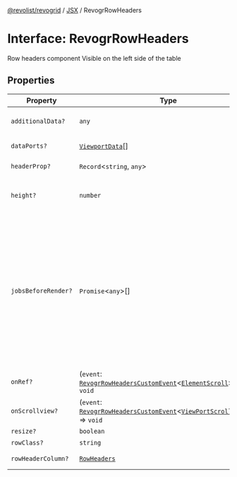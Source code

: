 [@revolist/revogrid](README.md) / [JSX](Namespace.JSX.md) / RevogrRowHeaders

# Interface: RevogrRowHeaders

Row headers component
Visible on the left side of the table

## Properties

| Property | Type | Description | Defined in |
| ------ | ------ | ------ | ------ |
| `additionalData?` | `any` | Additional data to pass to renderer | [src/components.d.ts:2113](https://github.com/revolist/revogrid/blob/20b33a0db6e2f2e1c06bc58b03fe68189a928a64/src/components.d.ts#L2113) |
| `dataPorts?` | [`ViewportData`](TypeAlias.ViewportData.md)[] | Viewport data | [src/components.d.ts:2117](https://github.com/revolist/revogrid/blob/20b33a0db6e2f2e1c06bc58b03fe68189a928a64/src/components.d.ts#L2117) |
| `headerProp?` | `Record`\<`string`, `any`\> | Header props | [src/components.d.ts:2121](https://github.com/revolist/revogrid/blob/20b33a0db6e2f2e1c06bc58b03fe68189a928a64/src/components.d.ts#L2121) |
| `height?` | `number` | Header height to setup row headers | [src/components.d.ts:2125](https://github.com/revolist/revogrid/blob/20b33a0db6e2f2e1c06bc58b03fe68189a928a64/src/components.d.ts#L2125) |
| `jobsBeforeRender?` | `Promise`\<`any`\>[] | Prevent rendering until job is done. Can be used for initial rendering performance improvement. When several plugins require initial rendering this will prevent double initial rendering. | [src/components.d.ts:2129](https://github.com/revolist/revogrid/blob/20b33a0db6e2f2e1c06bc58b03fe68189a928a64/src/components.d.ts#L2129) |
| `onRef?` | (`event`: [`RevogrRowHeadersCustomEvent`](Interface.RevogrRowHeadersCustomEvent.md)\<[`ElementScroll`](Interface.ElementScroll.md)\>) => `void` | Register element to scroll | [src/components.d.ts:2133](https://github.com/revolist/revogrid/blob/20b33a0db6e2f2e1c06bc58b03fe68189a928a64/src/components.d.ts#L2133) |
| `onScrollview?` | (`event`: [`RevogrRowHeadersCustomEvent`](Interface.RevogrRowHeadersCustomEvent.md)\<[`ViewPortScrollEvent`](TypeAlias.ViewPortScrollEvent.md)\>) => `void` | Scroll viewport | [src/components.d.ts:2137](https://github.com/revolist/revogrid/blob/20b33a0db6e2f2e1c06bc58b03fe68189a928a64/src/components.d.ts#L2137) |
| `resize?` | `boolean` | Enable resize | [src/components.d.ts:2141](https://github.com/revolist/revogrid/blob/20b33a0db6e2f2e1c06bc58b03fe68189a928a64/src/components.d.ts#L2141) |
| `rowClass?` | `string` | Row class | [src/components.d.ts:2145](https://github.com/revolist/revogrid/blob/20b33a0db6e2f2e1c06bc58b03fe68189a928a64/src/components.d.ts#L2145) |
| `rowHeaderColumn?` | [`RowHeaders`](Interface.RowHeaders.md) | Row header column | [src/components.d.ts:2149](https://github.com/revolist/revogrid/blob/20b33a0db6e2f2e1c06bc58b03fe68189a928a64/src/components.d.ts#L2149) |
